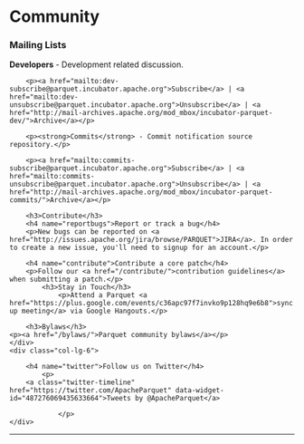 # Community
<div class="row-fluid">
	<div class="col-lg-6">
		<h3>Mailing Lists</h3>
		<p><strong>Developers</strong> - Development related discussion.</p>

		<p><a href="mailto:dev-subscribe@parquet.incubator.apache.org">Subscribe</a> | <a href="mailto:dev-unsubscribe@parquet.incubator.apache.org">Unsubscribe</a> | <a href="http://mail-archives.apache.org/mod_mbox/incubator-parquet-dev/">Archive</a></p>

		<p><strong>Commits</strong> - Commit notification source repository.</p>

		<p><a href="mailto:commits-subscribe@parquet.incubator.apache.org">Subscribe</a> | <a href="mailto:commits-unsubscribe@parquet.incubator.apache.org">Unsubscribe</a> | <a href="http://mail-archives.apache.org/mod_mbox/incubator-parquet-commits/">Archive</a></p>

		<h3>Contribute</h3>
		<h4 name="reportbugs">Report or track a bug</h4>
		<p>New bugs can be reported on <a href="http://issues.apache.org/jira/browse/PARQUET">JIRA</a>. In order to create a new issue, you'll need to signup for an account.</p>

		<h4 name="contribute">Contribute a core patch</h4>
		<p>Follow our <a href="/contribute/">contribution guidelines</a> when submitting a patch.</p>
          	<h3>Stay in Touch</h3>
                <p>Attend a Parquet <a href="https://plus.google.com/events/c36apc97f7invko9p128hq9e6b8">sync up meeting</a> via Google Hangouts.</p>

		<h3>Bylaws</h3>
    <p><a href="/bylaws/">Parquet community bylaws</a></p>
	</div>
	<div class="col-lg-6">

		<h4 name="twitter">Follow us on Twitter</h4>
	        <p>
		<a class="twitter-timeline" href="https://twitter.com/ApacheParquet" data-widget-id="487276069435633664">Tweets by @ApacheParquet</a>
<script>!function(d,s,id){var js,fjs=d.getElementsByTagName(s)[0],p=/^http:/.test(d.location)?'http':'https';if(!d.getElementById(id)){js=d.createElement(s);js.id=id;js.src=p+"://platform.twitter.com/widgets.js";fjs.parentNode.insertBefore(js,fjs);}}(document,"script","twitter-wjs");</script>
                </p>
	</div>
</div>
<hr>
